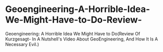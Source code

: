 # Geoengineering-A-Horrible-Idea-We-Might-Have-to-Do-Review-
Geoengineering: A Horrible Idea We Might Have to Do(Review Of Kurzgesagt- In A Nutshell's Video About GeoEngineering, And How It Is A Necessary Evil.)
